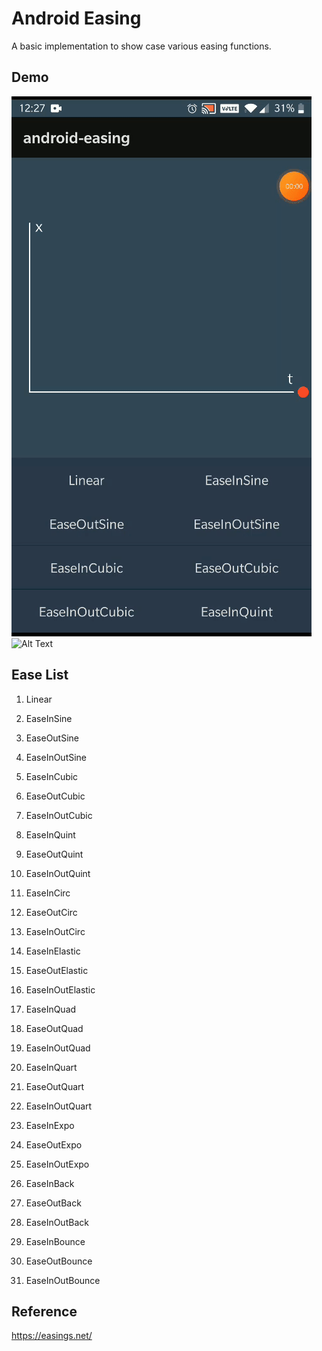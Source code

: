 # Android Easing
A basic implementation to show case various easing functions.

## Demo
![Alt Text](https://github.com/adilmas13/android-easing/blob/main/git_assets/1.gif)
![Alt Text](https://github.com/adilmas13/android-easing/blob/main/git_assets/2.gif)

## Ease List
1. Linear
2. EaseInSine
3. EaseOutSine
4. EaseInOutSine
5. EaseInCubic
6. EaseOutCubic
7. EaseInOutCubic

8. EaseInQuint
9. EaseOutQuint
10. EaseInOutQuint

11. EaseInCirc
12. EaseOutCirc
13. EaseInOutCirc

14. EaseInElastic
15. EaseOutElastic
16. EaseInOutElastic

17. EaseInQuad
18. EaseOutQuad
19. EaseInOutQuad

20. EaseInQuart
21. EaseOutQuart
22. EaseInOutQuart

23. EaseInExpo
24. EaseOutExpo
25. EaseInOutExpo

26. EaseInBack
27. EaseOutBack
28. EaseInOutBack

29. EaseInBounce
30. EaseOutBounce
31. EaseInOutBounce

## Reference
https://easings.net/
